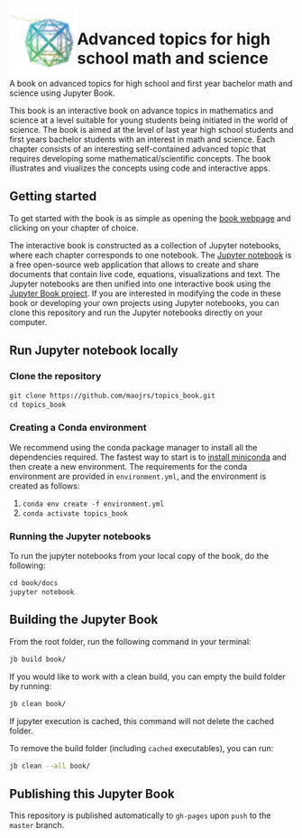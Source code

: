 <img align="left" width="120" src="book/my24cell.jpg" alt="Advanced topics for high school math and science">

# Advanced topics for high school math and science

A book on advanced topics for high school and first year bachelor math and science using Jupyter Book.

This book is an interactive book on advance topics in mathematics and science at a level suitable for young students being initiated in the world of science. The book is aimed at the level of last year high school students and first years bachelor students with an interest in math and science. Each chapter consists of an interesting self-contained advanced topic that requires developing some mathematical/scientific concepts. The book illustrates and viualizes the concepts using code and interactive apps.

## Getting started
To get started with the book is as simple as opening the [book webpage](./index.ipynb) and clicking on your chapter of choice. 

The interactive book is constructed as a collection of Jupyter notebooks, where each chapter corresponds to one notebook. The [Jupyter notebook](https://jupyter.org) is a free open-source web application that allows to create and share documents that contain live code, equations, visualizations and text. The Jupyter notebooks are then unified into one interactive book using the [Jupyter Book project](https://jupyterbook.org). If you are interested in modifying the code in these book or developing your own projects using Jupyter notebooks, you can clone this repository and run the Jupyter notebooks directly on your computer.

## Run Jupyter notebook locally
### Clone the repository
```
git clone https://github.com/maojrs/topics_book.git
cd topics_book
```

### Creating a Conda environment
We recommend using the conda package manager to install all the dependencies required. The fastest way to start is to [install miniconda](https://conda.io/projects/conda/en/latest/user-guide/install/index.html) and then create a new environment. The requirements for the conda environment are provided in `environment.yml`, and the environment is created as follows:

1. `conda env create -f environment.yml`
2. `conda activate topics_book`

### Running the Jupyter notebooks
To run the jupyter notebooks from your local copy of the book, do the following:
```
cd book/docs
jupyter notebook
```

## Building the Jupyter Book

From the root folder, run the following command in your terminal:

```bash
jb build book/
```

If you would like to work with a clean build, you can empty the build folder by running:

```bash
jb clean book/
```

If jupyter execution is cached, this command will not delete the cached folder. 

To remove the build folder (including `cached` executables), you can run:

```bash
jb clean --all book/
```

## Publishing this Jupyter Book

This repository is published automatically to `gh-pages` upon `push` to the `master` branch.
